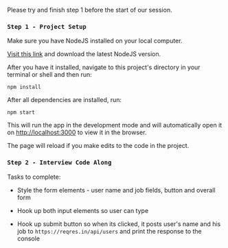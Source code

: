 Please try and finish step 1 before the start of our session.

### `Step 1 - Project Setup`

Make sure you have NodeJS installed on your local computer.

[Visit this link](https://nodejs.org/en/) and download the latest NodeJS version.

After you have it installed, navigate to this project's directory in your terminal or shell and then run:

```
npm install
```

After all dependencies are installed, run:

```
npm start
```

This will run the app in the development mode and will automatically open it on [http://localhost:3000](http://localhost:3000) to view it in the browser.

The page will reload if you make edits to the code in the project.

### `Step 2 - Interview Code Along`

Tasks to complete:

- Style the form elements - user name and job fields, button and overall form

- Hook up both input elements so user can type

- Hook up submit button so when its clicked, it posts user's name and his job to `https://reqres.in/api/users` and print the response to the console
